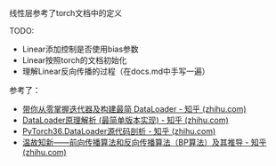 线性层参考了torch文档中的定义

TODO: 

+ Linear添加控制是否使用bias参数
+ Linear按照torch的文档初始化
+ 理解Linear反向传播的过程（在docs.md中手写一遍）



参考了：

+ [带你从零掌握迭代器及构建最简 DataLoader - 知乎 (zhihu.com)](https://zhuanlan.zhihu.com/p/340465632)
+ [DataLoader原理解析 (最简单版本实现) - 知乎 (zhihu.com)](https://zhuanlan.zhihu.com/p/549850590)
+ [PyTorch36.DataLoader源代码剖析 - 知乎 (zhihu.com)](https://zhuanlan.zhihu.com/p/169497395)
+ [温故知新——前向传播算法和反向传播算法（BP算法）及其推导 - 知乎 (zhihu.com)](https://zhuanlan.zhihu.com/p/71892752)